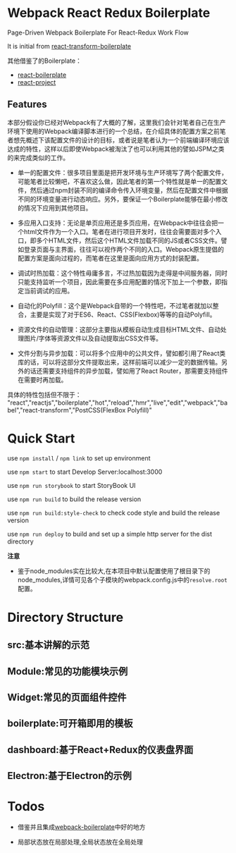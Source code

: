 # Webpack React Redux Boilerplate

Page-Driven Webpack Boilerplate For React-Redux Work Flow

It is initial from [react-transform-boilerplate](https://github.com/gaearon/react-transform-boilerplate)

其他借鉴了的Boilerplate：

- [react-boilerplate](https://github.com/mxstbr/react-boilerplate)
- [react-project](https://github.com/ryanflorence/react-project#lazy)

## Features

本部分假设你已经对Webpack有了大概的了解，这里我们会针对笔者自己在生产环境下使用的Webpack编译脚本进行的一个总结，在介绍具体的配置方案之前笔者想先概述下该配置文件的设计的目标，或者说是笔者认为一个前端编译环境应该达成的特性，这样以后即使Webpack被淘汰了也可以利用其他的譬如JSPM之类的来完成类似的工作。

- 单一的配置文件：很多项目里面是把开发环境与生产环境写了两个配置文件，可能笔者比较懒吧，不喜欢这么做，因此笔者的第一个特性就是单一的配置文件，然后通过npm封装不同的编译命令传入环境变量，然后在配置文件中根据不同的环境变量进行动态响应。另外，要保证一个Boilerplate能够在最小修改的情况下应用到其他项目。

- 多应用入口支持：无论是单页应用还是多页应用，在Webpack中往往会把一个html文件作为一个入口。笔者在进行项目开发时，往往会需要面对多个入口，即多个HTML文件，然后这个HTML文件加载不同的JS或者CSS文件。譬如登录页面与主界面，往往可以视作两个不同的入口。Webpack原生提倡的配置方案是面向过程的，而笔者在这里是面向应用方式的封装配置。

- 调试时热加载：这个特性毋庸多言，不过热加载因为走得是中间服务器，同时只能支持监听一个项目，因此需要在多应用配置的情况下加上一个参数，即指定当前调试的应用。

- 自动化的Polyfill：这个是Webpack自带的一个特性吧，不过笔者就加以整合，主要是实现了对于ES6、React、CSS(Flexbox)等等的自动Polyfill。

- 资源文件的自动管理：这部分主要指从模板自动生成目标HTML文件、自动处理图片/字体等资源文件以及自动提取出CSS文件等。

- 文件分割与异步加载：可以将多个应用中的公共文件，譬如都引用了React类库的话，可以将这部分文件提取出来，这样前端可以减少一定的数据传输。另外的话还需要支持组件的异步加载，譬如用了React Router，那需要支持组件在需要时再加载。

具体的特性包括但不限于：
"react","reactjs","boilerplate","hot","reload","hmr","live","edit","webpack","babel","react-transform","PostCSS(FlexBox Polyfill)"

# Quick Start

use `npm install` / `npm link` to set up environment

use `npm start` to start Develop Server:localhost:3000

use `npm run storybook` to start StoryBook UI

use `npm run build` to build the release version

use `npm run build:style-check` to check code style and build the release version

use `npm run deploy` to build and set up a simple http server for the dist directory

**注意**

- 鉴于node_modules实在比较大,在本项目中默认配置使用了根目录下的node_modules,详情可见各个子模块的webpack.config.js中的`resolve.root`配置。


# Directory Structure

## src:基本讲解的示范

## Module:常见的功能模块示例

## Widget:常见的页面组件控件

## boilerplate:可开箱即用的模板

## dashboard:基于React+Redux的仪表盘界面

## Electron:基于Electron的示例


# Todos

- 借鉴并且集成[webpack-boilerplate](https://github.com/geniuscarrier/webpack-boilerplate)中好的地方

- 局部状态放在局部处理,全局状态放在全局处理